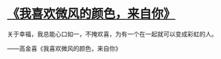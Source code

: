# [《我喜欢微风的颜色，来自你》 ​](https://github.com/miss-shiyi/miss-shiyi/issues/83)

关于幸福，我总能心口如一，不掩欢喜，为有一个在一起就可以变成彩虹的人。

——高金喜《我喜欢微风的颜色，来自你》 ​